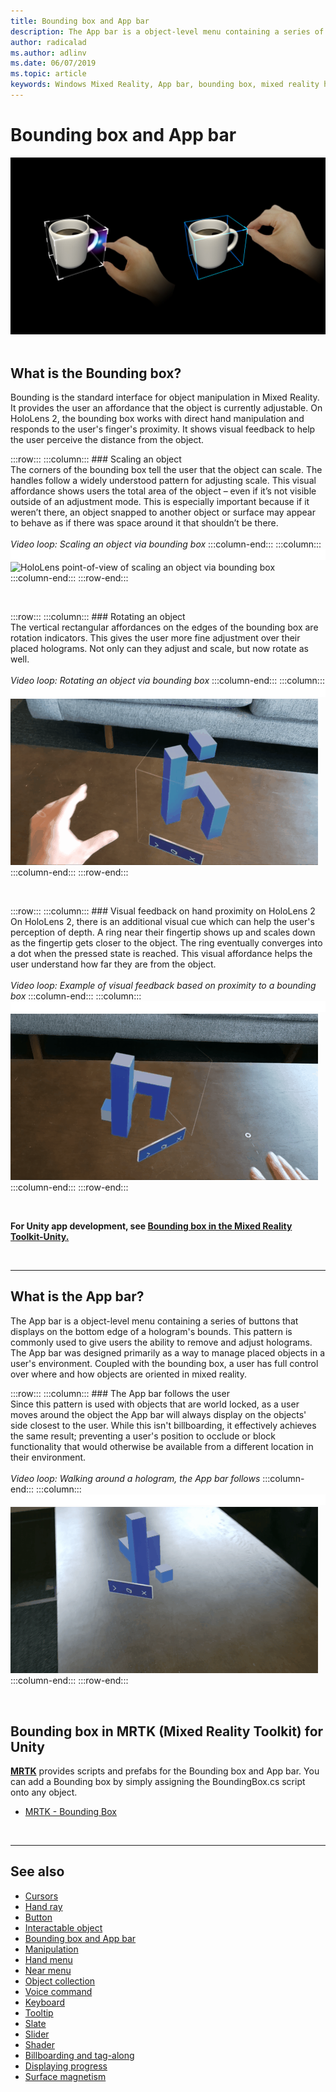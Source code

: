 ```yaml
---
title: Bounding box and App bar
description: The App bar is a object-level menu containing a series of buttons that displays on the bottom edge of a hologram's bounds.
author: radicalad
ms.author: adlinv
ms.date: 06/07/2019
ms.topic: article
keywords: Windows Mixed Reality, App bar, bounding box, mixed reality headset, windows mixed reality headset, virtual reality headset, HoloLens, MRTK, Mixed Reality Toolkit
---
```



# Bounding box and App bar
![Bounding is the standard interface for object manipulation in Mixed Reality.](images/UX_Hero_BoundingBox.jpg)<br>
<br>

## What is the Bounding box?

Bounding is the standard interface for object manipulation in Mixed Reality. It provides the user an affordance that the object is currently adjustable. On HoloLens 2, the bounding box works with direct hand manipulation and responds to the user's finger's proximity. It shows visual feedback to help the user perceive the distance from the object.

:::row:::
    :::column:::
        ### Scaling an object<br>
        The corners of the bounding box tell the user that the object can scale. The handles follow a widely understood pattern for adjusting scale. This visual affordance shows users the total area of the object – even if it’s not visible outside of an adjustment mode. This is especially important because if it weren’t there, an object snapped to another object or surface may appear to behave as if there was space around it that shouldn’t be there.<br>
        <br>
        *Video loop: Scaling an object via bounding box*
    :::column-end:::
        :::column:::
        ![space](images/spacer-20x582.png)<br>
       ![HoloLens point-of-view of scaling an object via bounding box](images/HoloLens2_BoundingBox.gif)<br>
    :::column-end:::
:::row-end:::

<br>

:::row:::
    :::column:::
        ### Rotating an object<br>
        The vertical rectangular affordances on the edges of the bounding box are rotation indicators. This gives the user more fine adjustment over their placed holograms. Not only can they adjust and scale, but now rotate as well.<br>
        <br>
        *Video loop: Rotating an object via bounding box*
    :::column-end:::
        :::column:::
        ![space](images/spacer-20x582.png)<br>
       ![HoloLens point-of-view of rotating an object via bounding box](images/HoloLens2_BoundingBox_Rotate.gif)<br>
    :::column-end:::
:::row-end:::

<br>

:::row:::
    :::column:::
        ### Visual feedback on hand proximity on HoloLens 2<br>
        On HoloLens 2, there is an additional visual cue which can help the user's perception of depth. A ring near their fingertip shows up and scales down as the fingertip gets closer to the object. The ring eventually converges into a dot when the pressed state is reached. This visual affordance helps the user understand how far they are from the object.<br>
        <br>
        *Video loop: Example of visual feedback based on proximity to a bounding box*
    :::column-end:::
        :::column:::
        ![space](images/spacer-20x582.png)<br>
       ![Visual feedback on hand proximity](images/HoloLens2_Proximity.gif)<br>
    :::column-end:::
:::row-end:::

<br>

**For Unity app development, see [Bounding box in the Mixed Reality Toolkit-Unity.](https://microsoft.github.io/MixedRealityToolkit-Unity/Documentation/README_BoundingBox.html)**

<br>

---

## What is the App bar?

The App bar is a object-level menu containing a series of buttons that displays on the bottom edge of a hologram's bounds. This pattern is commonly used to give users the ability to remove and adjust holograms. The App bar was designed primarily as a way to manage placed objects in a user's environment. Coupled with the bounding box, a user has full control over where and how objects are oriented in mixed reality.

:::row:::
    :::column:::
        ### The App bar follows the user<br>
        Since this pattern is used with objects that are world locked, as a user moves around the object the App bar will always display on the objects' side closest to the user. While this isn't billboarding, it effectively achieves the same result; preventing a user's position to occlude or block functionality that would otherwise be available from a different location in their environment. <br>
        <br>
        *Video loop: Walking around a hologram, the App bar follows*
    :::column-end:::
        :::column:::
        ![space](images/spacer-20x582.png)<br>
       ![Walking around a hologram. The App bar follows.](images/HoloLens2_AppBarFollowing.gif)<br>
    :::column-end:::
:::row-end:::

<br>


## Bounding box in MRTK (Mixed Reality Toolkit) for Unity
**[MRTK](https://github.com/Microsoft/MixedRealityToolkit-Unity)** provides scripts and prefabs for the Bounding box and App bar. You can add a Bounding box by simply assigning the BoundingBox.cs script onto any object.

* [MRTK - Bounding Box](https://microsoft.github.io/MixedRealityToolkit-Unity/Documentation/README_BoundingBox.html)


<br>

---


## See also

* [Cursors](cursors.md)
* [Hand ray](point-and-commit.md)
* [Button](button.md)
* [Interactable object](interactable-object.md)
* [Bounding box and App bar](app-bar-and-bounding-box.md)
* [Manipulation](direct-manipulation.md)
* [Hand menu](hand-menu.md)
* [Near menu](near-menu.md)
* [Object collection](object-collection.md)
* [Voice command](voice-input.md)
* [Keyboard](keyboard.md)
* [Tooltip](tooltip.md)
* [Slate](slate.md)
* [Slider](slider.md)
* [Shader](shader.md)
* [Billboarding and tag-along](billboarding-and-tag-along.md)
* [Displaying progress](progress.md)
* [Surface magnetism](surface-magnetism.md)
